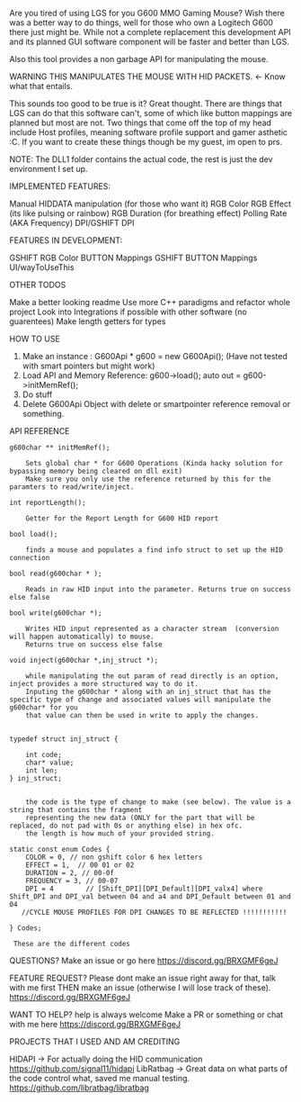 Are you tired of using LGS for you G600 MMO Gaming Mouse? Wish there was a better way to do things, well for those who own a Logitech G600 there just might be. While not a complete replacement this development API and its planned GUI software component will be faster and better than LGS. 

Also this tool provides a non garbage API for manipulating the mouse. 

WARNING THIS MANIPULATES THE MOUSE WITH HID PACKETS. <- Know what that entails. 


This sounds too good to be true is it?
Great thought. There are things that LGS can do that this software can't, some of which like button mappings are planned
but most are not.
Two things that come off the top of my head include Host profiles, meaning software profile support and gamer asthetic :C.
If you want to create these things though be my guest, im open to prs. 



NOTE: The DLL1 folder contains the actual code, the rest is just the dev environment I set up. 

IMPLEMENTED FEATURES:

Manual HIDDATA manipulation (for those who want it)
RGB Color
RGB Effect (its like pulsing or rainbow)
RGB Duration (for breathing effect)
Polling Rate (AKA Frequency)
DPI/GSHIFT DPI 

FEATURES IN DEVELOPMENT:

GSHIFT RGB Color 
BUTTON Mappings
GSHIFT BUTTON Mappings
UI/wayToUseThis


OTHER TODOS

Make a better looking readme
Use more C++ paradigms and refactor whole project
Look into Integrations if possible with other software (no guarentees)
Make length getters for types


HOW TO USE

1.  Make an instance :  G600Api *  g600 = new G600Api();   (Have not tested with smart pointers but might work)
2.  Load API and Memory Reference:       g600->load(); auto out = g600->initMemRef();
3. Do stuff
4. Delete G600Api Object with delete or smartpointer reference removal or something.


API REFERENCE 

	g600char ** initMemRef();

        Sets global char * for G600 Operations (Kinda hacky solution for bypassing memory being cleared on dll exit) 
        Make sure you only use the reference returned by this for the paramters to read/write/inject.

	int reportLength();

        Getter for the Report Length for G600 HID report        

	bool load();

        finds a mouse and populates a find info struct to set up the HID connection        

	bool read(g600char * );

        Reads in raw HID input into the parameter. Returns true on success else false

	bool write(g600char *);

        Writes HID input represented as a character stream  (conversion will happen automatically) to mouse.
        Returns true on success else false

	void inject(g600char *,inj_struct *);

        while manipulating the out param of read directly is an option, inject provides a more structured way to do it.
        Inputing the g600char * along with an inj_struct that has the specific type of change and associated values will manipulate the g600char* for you
        that value can then be used in write to apply the changes. 


	typedef struct inj_struct {

		int code;
		char* value;
		int len;
	} inj_struct;


        the code is the type of change to make (see below). The value is a string that contains the fragment 
        representing the new data (ONLY for the part that will be replaced, do not pad with 0s or anything else) in hex ofc.
        the length is how much of your provided string. 

	static const enum Codes {
		COLOR = 0, // non gshift color 6 hex letters
		EFFECT = 1,  // 00 01 or 02 
		DURATION = 2, // 00-0f
		FREQUENCY = 3, // 00-07
		DPI = 4        // [Shift_DPI][DPI_Default][DPI_valx4] where Shift_DPI and DPI_val between 04 and a4 and DPI_Default between 01 and 04 
       //CYCLE MOUSE PROFILES FOR DPI CHANGES TO BE REFLECTED !!!!!!!!!!!

	} Codes;

     These are the different codes 




QUESTIONS? Make an issue or go here
https://discord.gg/BRXGMF6geJ


FEATURE REQUEST? Please dont make an issue right away  for that, talk with me first THEN make an issue (otherwise I will lose track of these). 
https://discord.gg/BRXGMF6geJ

WANT TO HELP? help is always welcome
Make a PR or something or chat with me here https://discord.gg/BRXGMF6geJ



PROJECTS THAT I USED AND AM CREDITING

HIDAPI -> For actually doing the HID communication 
https://github.com/signal11/hidapi
LibRatbag -> Great data on what parts of the code control what, saved me manual testing. 
https://github.com/libratbag/libratbag
